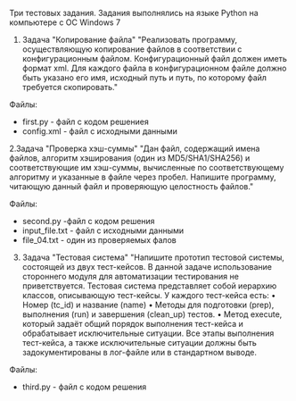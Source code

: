 Три тестовых задания.
Задания выполнялись на языке Python на компьютере с ОС Windows 7

1. Задача "Копирование файла"
"Реализовать программу, осуществляющую копирование файлов в соответствии с конфигурационным файлом.
Конфигурационный файл должен иметь формат xml. Для каждого файла в конфигурационном файле должно быть указано его имя,
исходный путь и путь, по которому файл требуется скопировать."

Файлы:
- first.py - файл с кодом решениея
- config.xml - файл с исходными данными

2.Задача "Проверка хэш-суммы"
"Дан файл, содержащий имена файлов, алгоритм хэширования (один из MD5/SHA1/SHA256) и соответствующие им хэш-суммы, 
вычисленные по соответствующему алгоритму и указанные в файле через пробел. Напишите программу, читающую данный файл
и проверяющую целостность файлов."

Файлы:
- second.py -файл с кодом решения
- input_file.txt - файл с исходными данными
- file_04.txt - один из проверяемых фалов

3. Задача "Тестовая система"
"Напишите прототип тестовой системы, состоящей из двух тест-кейсов. В данной задаче использование стороннего модуля 
для автоматизации тестирования не приветствуется.
Тестовая система представляет собой иерархию классов, описывающую тест-кейсы. 
У каждого тест-кейса есть:
•	Номер (tc_id) и название (name)
•	Методы для подготовки (prep), выполнения (run) и завершения (clean_up) тестов. 
•	Метод execute, который задаёт общий порядок выполнения тест-кейса и обрабатывает исключительные ситуации. 
Все этапы выполнения тест-кейса, а также исключительные ситуации должны быть задокументированы в лог-файле или в стандартном выводе.

Файлы:
- third.py - файл с кодом решения

